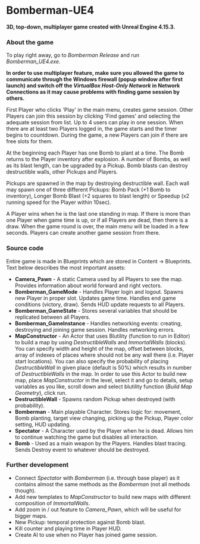 # Bomberman-UE4

**3D, top-down, multiplayer game created with Unreal Engine 4.15.3.**


### About the game

To play right away, go to *Bomberman Release* and run *Bomberman_UE4.exe*. 

**In order to use multiplayer feature, make sure you allowed the game to communicate through the Windows firewall (popup window after first launch) and switch off the *VirtualBox Host-Only Network* in Network Connections as it may cause problems with finding game session by others.**

First Player who clicks 'Play' in the main menu, creates game session. Other Players can join this session by clicking 'Find games' and selecting the adequate session from list. Up to 4 users can play in one session. When there are at least two Players logged in, the game starts and the timer begins to countdown. During the game, a new Players can join if there are free slots for them.

At the beginning each Player has one Bomb to plant at a time. The Bomb returns to the Player inventory after explosion. A number of Bombs, as well as its blast length, can be upgraded by a Pickup. Bomb blasts can destroy destructible walls, other Pickups and Players.

Pickups are spawned in the map by destroying destructible wall. Each wall may spawn one of three different Pickups: Bomb Pack (+1 Bomb to inventory), Longer Bomb Blast (+2 squares to blast length) or Speedup (x2 running speed for the Player within 10sec).

A Player wins when he is the last one standing in map. If there is more than one Player when game time is up, or if all Players are dead, then there is a draw. When the game round is over, the main menu will be loaded in a few seconds. Players can create another game session from there.


### Source code

Entire game is made in Blueprints which are stored in Content -> Blueprints. Text below describes the most important assets:
* **Camera_Pawn** - A static Camera used by all Players to see the map. Provides information about world forward and right vectors.
* **Bomberman_GameMode** - Handles Player login and logout. Spawns new Player in proper slot. Updates game time. Handles end game conditions (victory, draw). Sends HUD update requests to all Players.
* **Bomberman_GameState** - Stores several variables that should be replicated between all Players.
* **Bomberman_GameInstance** - Handles networking events: creating, destroying and joining game session. Handles networking errors.
* **MapConstructor** - An Actor that uses Blutility (function to run in Editor) to build a map by using *DestructibleWalls* and *ImmortalWalls* (blocks). You can specify width and height of the map, offset between blocks, array of indexes of places where should not be any wall there (i.e. Player start locations). You can also specify the probability of placing *DestructibleWall* in given place (default is 50%) which results in number of *DestructibleWalls* in the map. In order to use this Actor to build new map, place *MapConstructor* in the level, select it and go to details, setup variables as you like, scroll down and select blutility function (*Build Map Geometry*), click run.
* **DestructibleWall** - Spawns random Pickup when destroyed (with probability).
* **Bomberman** - Main playable Character. Stores logic for: movement, Bomb planting, target view changing, picking up the Pickup, Player color setting, HUD updating.
* **Spectator** - A Character used by the Player when he is dead. Allows him to continue watching the game but disables all interaction.
* **Bomb** - Used as a main weapon by the Players. Handles blast tracing. Sends Destroy event to whatever should be destroyed.


### Further development

* Connect *Spectator* with *Bomberman* (i.e. through base player) as it contains almost the same methods as the *Bomberman* (not all methods though).
* Add new templates to *MapConstructor* to build new maps with different composition of *ImmortalWalls*.
* Add zoom in / out feature to *Camera_Pawn*, which will be useful for bigger maps.
* New Pickup: temporal protection against Bomb blast.
* Kill counter and playing time in Player HUD.
* Create AI to use when no Player has joined game session.